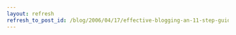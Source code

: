 ```yaml
---
layout: refresh
refresh_to_post_id: /blog/2006/04/17/effective-blogging-an-11-step-guide-for-writing-quick-powerful-blogposts/index
---
```

